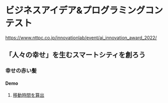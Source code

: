 # ビジネスアイデア&プログラミングコンテスト
https://www.nttpc.co.jp/innovationlab/event/ai_innovation_award_2022/

## 「人々の幸せ」を生むスマートシティを創ろう

### 幸せの赤い髪

#### Demo

1. [移動時間を算出](DEMO_GoogleMapAPI_directions.ipynb)
